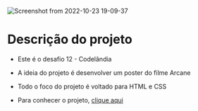 ![Screenshot from 2022-10-23 19-09-37](https://user-images.githubusercontent.com/81364355/197421203-4ce129b8-16a8-4835-b4d2-4b01aa9b8162.png)

# Descrição do projeto

- Este é o desafio 12 - Codelândia

- A ideia do projeto é desenvolver um poster do filme Arcane

- Todo o foco do projeto é voltado para HTML e CSS

- Para conhecer o projeto, [clique aqui](https://codepen.io/wilsonsdr/full/qBKWXyO)
